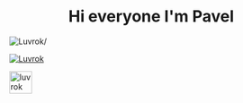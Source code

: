 <h1 align="center">Hi everyone I'm Pavel</h1>

<p align="left"> <img src=https://komarev.com/ghpvc/?username=Luvrok alt=Luvrok/> </p>
<p align="left"> <a href="https://twitter.com/lluvrok" target="blank"><img src="https://img.shields.io/twitter/follow/lluvrok?logo=twitter&style=for-the-badge" alt="Luvrok" /></a> </p>
<a href="https://www.instagram.com/madokaokamoto/" target="blank"><img align="center" src="https://www.pngfind.com/pngs/m/277-2773517_instagram-logo-white-logo-instagram-png-putih-transparent.png" alt="luvrok" height="40" width="40" /></a>
